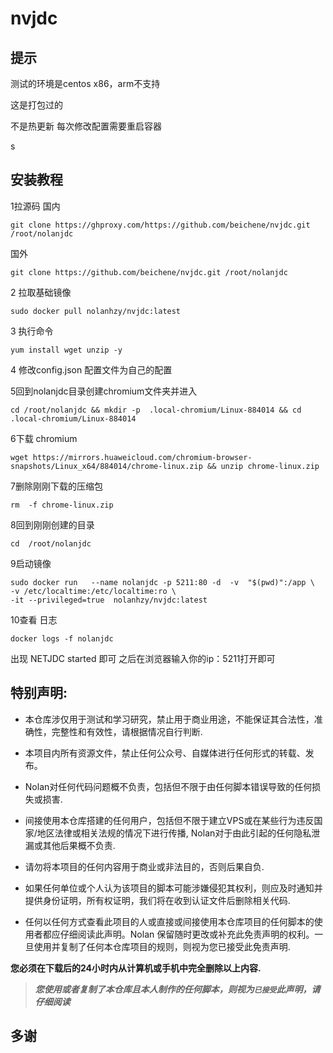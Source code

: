 # nvjdc


## 提示

测试的环境是centos x86，arm不支持

这是打包过的

不是热更新 每次修改配置需要重启容器

s

## 安装教程

1拉源码
国内
```
git clone https://ghproxy.com/https://github.com/beichene/nvjdc.git /root/nolanjdc
```
国外
```
git clone https://github.com/beichene/nvjdc.git /root/nolanjdc
```


2 拉取基础镜像
```
sudo docker pull nolanhzy/nvjdc:latest
```

3 执行命令

```
yum install wget unzip -y
```

4 修改config.json 配置文件为自己的配置 

5回到nolanjdc目录创建chromium文件夹并进入

```
cd /root/nolanjdc && mkdir -p  .local-chromium/Linux-884014 && cd .local-chromium/Linux-884014
```

6下载 chromium 

```
wget https://mirrors.huaweicloud.com/chromium-browser-snapshots/Linux_x64/884014/chrome-linux.zip && unzip chrome-linux.zip
```

7删除刚刚下载的压缩包 

```
rm  -f chrome-linux.zip
```

8回到刚刚创建的目录

```
cd  /root/nolanjdc
```



9启动镜像

```
sudo docker run   --name nolanjdc -p 5211:80 -d  -v  "$(pwd)":/app \
-v /etc/localtime:/etc/localtime:ro \
-it --privileged=true  nolanhzy/nvjdc:latest
```

10查看 日志 

```
docker logs -f nolanjdc 
```

  

出现 NETJDC  started 即可 
之后在浏览器输入你的ip：5211打开即可

## 特别声明:

* 本仓库涉仅用于测试和学习研究，禁止用于商业用途，不能保证其合法性，准确性，完整性和有效性，请根据情况自行判断.

* 本项目内所有资源文件，禁止任何公众号、自媒体进行任何形式的转载、发布。

* Nolan对任何代码问题概不负责，包括但不限于由任何脚本错误导致的任何损失或损害.

* 间接使用本仓库搭建的任何用户，包括但不限于建立VPS或在某些行为违反国家/地区法律或相关法规的情况下进行传播, Nolan对于由此引起的任何隐私泄漏或其他后果概不负责.

* 请勿将本项目的任何内容用于商业或非法目的，否则后果自负.

* 如果任何单位或个人认为该项目的脚本可能涉嫌侵犯其权利，则应及时通知并提供身份证明，所有权证明，我们将在收到认证文件后删除相关代码.

* 任何以任何方式查看此项目的人或直接或间接使用本仓库项目的任何脚本的使用者都应仔细阅读此声明。Nolan 保留随时更改或补充此免责声明的权利。一旦使用并复制了任何本仓库项目的规则，则视为您已接受此免责声明.

**您必须在下载后的24小时内从计算机或手机中完全删除以上内容.**  </br>
> ***您使用或者复制了本仓库且本人制作的任何脚本，则视为`已接受`此声明，请仔细阅读***

## 多谢


